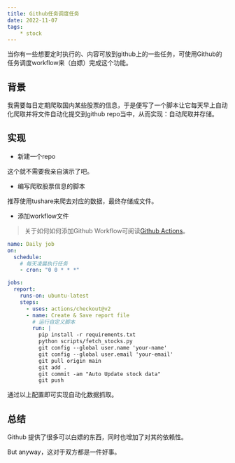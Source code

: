 ```yaml
---
title: Github任务调度任务
date: 2022-11-07
tags:
    * stock
---
```


当你有一些想要定时执行的、内容可放到github上的一些任务，可使用Github的任务调度workflow来（白嫖）完成这个功能。

<!--more-->

## 背景

我需要每日定期爬取国内某些股票的信息，于是便写了一个脚本让它每天早上自动化爬取并将文件自动化提交到github repo当中，从而实现：自动爬取并存储。

## 实现

* 新建一个repo

这个就不需要我亲自演示了吧。

* 编写爬取股票信息的脚本

推荐使用tushare来爬去对应的数据，最终存储成文件。

* 添加workflow文件

> 关于如何如何添加Github Workflow可阅读[Github Actions](https://github.com/features/actions)。

```yml
name: Daily job
on:
  schedule:
    # 每天凌晨执行任务
    - cron: "0 0 * * *"

jobs:
  report:
    runs-on: ubuntu-latest
    steps:
      - uses: actions/checkout@v2
      - name: Create & Save report file
        # 运行自定义脚本
        run: |
          pip install -r requirements.txt
          python scripts/fetch_stocks.py
          git config --global user.name 'your-name'
          git config --global user.email 'your-email'
          git pull origin main
          git add .
          git commit -am "Auto Update stock data"
          git push
```


通过以上配置即可实现自动化数据抓取。

## 总结

Github 提供了很多可以白嫖的东西，同时也增加了对其的依赖性。

But anyway，这对于双方都是一件好事。
